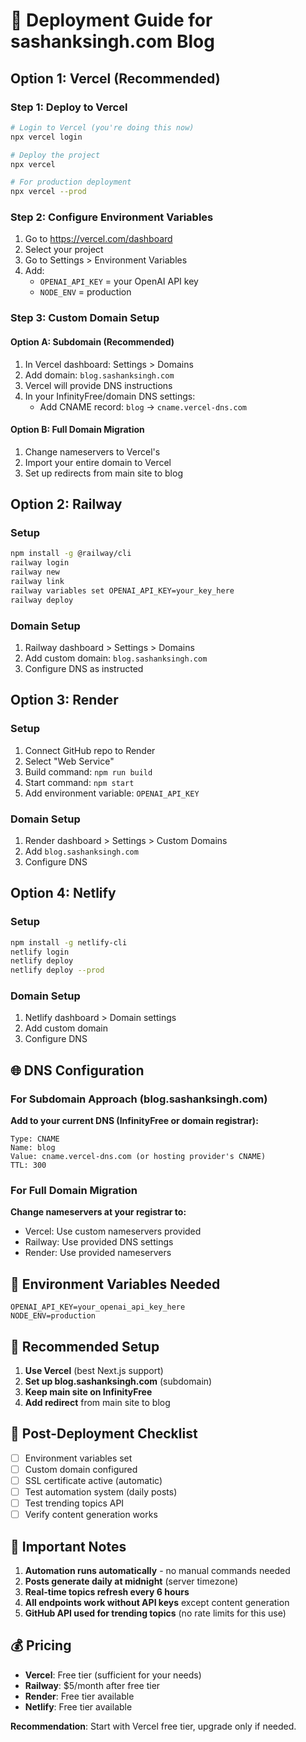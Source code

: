 # 🚀 Deployment Guide for sashanksingh.com Blog

## Option 1: Vercel (Recommended)

### Step 1: Deploy to Vercel
```bash
# Login to Vercel (you're doing this now)
npx vercel login

# Deploy the project
npx vercel

# For production deployment
npx vercel --prod
```

### Step 2: Configure Environment Variables
1. Go to https://vercel.com/dashboard
2. Select your project
3. Go to Settings > Environment Variables
4. Add:
   - `OPENAI_API_KEY` = your OpenAI API key
   - `NODE_ENV` = production

### Step 3: Custom Domain Setup

#### Option A: Subdomain (Recommended)
1. In Vercel dashboard: Settings > Domains
2. Add domain: `blog.sashanksingh.com`
3. Vercel will provide DNS instructions
4. In your InfinityFree/domain DNS settings:
   - Add CNAME record: `blog` → `cname.vercel-dns.com`

#### Option B: Full Domain Migration
1. Change nameservers to Vercel's
2. Import your entire domain to Vercel
3. Set up redirects from main site to blog

## Option 2: Railway

### Setup
```bash
npm install -g @railway/cli
railway login
railway new
railway link
railway variables set OPENAI_API_KEY=your_key_here
railway deploy
```

### Domain Setup
1. Railway dashboard > Settings > Domains
2. Add custom domain: `blog.sashanksingh.com`
3. Configure DNS as instructed

## Option 3: Render

### Setup
1. Connect GitHub repo to Render
2. Select "Web Service"
3. Build command: `npm run build`
4. Start command: `npm start`
5. Add environment variable: `OPENAI_API_KEY`

### Domain Setup
1. Render dashboard > Settings > Custom Domains
2. Add `blog.sashanksingh.com`
3. Configure DNS

## Option 4: Netlify

### Setup
```bash
npm install -g netlify-cli
netlify login
netlify deploy
netlify deploy --prod
```

### Domain Setup
1. Netlify dashboard > Domain settings
2. Add custom domain
3. Configure DNS

## 🌐 DNS Configuration

### For Subdomain Approach (blog.sashanksingh.com)
**Add to your current DNS (InfinityFree or domain registrar):**

```
Type: CNAME
Name: blog
Value: cname.vercel-dns.com (or hosting provider's CNAME)
TTL: 300
```

### For Full Domain Migration
**Change nameservers at your registrar to:**
- Vercel: Use custom nameservers provided
- Railway: Use provided DNS settings
- Render: Use provided nameservers

## 🔧 Environment Variables Needed

```env
OPENAI_API_KEY=your_openai_api_key_here
NODE_ENV=production
```

## 🎯 Recommended Setup

1. **Use Vercel** (best Next.js support)
2. **Set up blog.sashanksingh.com** (subdomain)
3. **Keep main site on InfinityFree**
4. **Add redirect** from main site to blog

## 📝 Post-Deployment Checklist

- [ ] Environment variables set
- [ ] Custom domain configured
- [ ] SSL certificate active (automatic)
- [ ] Test automation system (daily posts)
- [ ] Test trending topics API
- [ ] Verify content generation works

## 🚨 Important Notes

1. **Automation runs automatically** - no manual commands needed
2. **Posts generate daily at midnight** (server timezone)
3. **Real-time topics refresh every 6 hours**
4. **All endpoints work without API keys** except content generation
5. **GitHub API used for trending topics** (no rate limits for this use)

## 💰 Pricing

- **Vercel**: Free tier (sufficient for your needs)
- **Railway**: $5/month after free tier
- **Render**: Free tier available
- **Netlify**: Free tier available

**Recommendation**: Start with Vercel free tier, upgrade only if needed. 